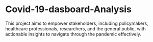 # Covid-19-dasboard-Analysis
This project aims to empower stakeholders, including policymakers, healthcare professionals, researchers, and the general public, with actionable insights to navigate through the pandemic effectively. 
